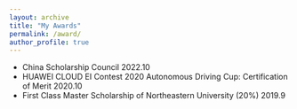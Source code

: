 ```yaml
---
layout: archive
title: "My Awards"
permalink: /award/
author_profile: true
---
```


* China Scholarship Council 2022.10
* HUAWEI CLOUD EI Contest 2020 Autonomous Driving Cup: Certification of Merit 2020.10
* First Class Master Scholarship of Northeastern University (20%) 2019.9
